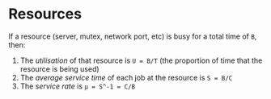 # Resources

If a resource (server, mutex, network port, etc) is busy for a total time of `B`, then:

1. The _utilisation_ of that resource is `U = B/T` (the proportion of time that the resource is being used)
2. The _average service time_ of each job at the resource is `S = B/C`
3. The _service rate_ is `µ = S^-1 = C/B`

